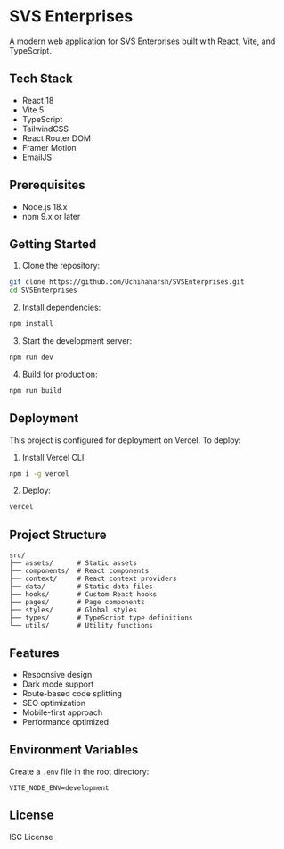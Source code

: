 # SVS Enterprises

A modern web application for SVS Enterprises built with React, Vite, and TypeScript.

## Tech Stack

- React 18
- Vite 5
- TypeScript
- TailwindCSS
- React Router DOM
- Framer Motion
- EmailJS

## Prerequisites

- Node.js 18.x
- npm 9.x or later

## Getting Started

1. Clone the repository:
```bash
git clone https://github.com/Uchihaharsh/SVSEnterprises.git
cd SVSEnterprises
```

2. Install dependencies:
```bash
npm install
```

3. Start the development server:
```bash
npm run dev
```

4. Build for production:
```bash
npm run build
```

## Deployment

This project is configured for deployment on Vercel. To deploy:

1. Install Vercel CLI:
```bash
npm i -g vercel
```

2. Deploy:
```bash
vercel
```

## Project Structure

```
src/
├── assets/      # Static assets
├── components/  # React components
├── context/     # React context providers
├── data/        # Static data files
├── hooks/       # Custom React hooks
├── pages/       # Page components
├── styles/      # Global styles
├── types/       # TypeScript type definitions
└── utils/       # Utility functions
```

## Features

- Responsive design
- Dark mode support
- Route-based code splitting
- SEO optimization
- Mobile-first approach
- Performance optimized

## Environment Variables

Create a `.env` file in the root directory:

```env
VITE_NODE_ENV=development
```

## License

ISC License 